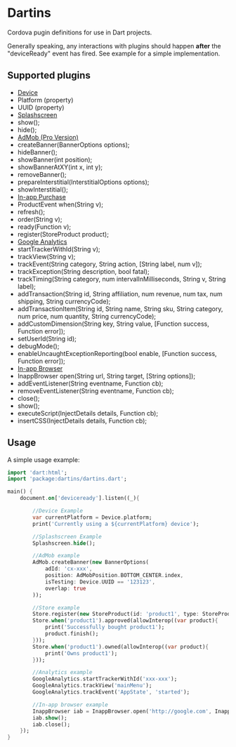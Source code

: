 # Dartins

Cordova pugin definitions for use in Dart projects.

Generally speaking, any interactions with plugins should happen **after** the "deviceReady" event has fired. See example for a simple implementation.

## Supported plugins
* [Device](https://github.com/apache/cordova-plugin-device)
 * Platform (property)
 * UUID (property)
* [Splashscreen](https://github.com/apache/cordova-plugin-splashscreen)
 * show();
 * hide();
* [AdMob (Pro Version)](https://github.com/floatinghotpot/cordova-admob-pro)
 * createBanner(BannerOptions options);
 * hideBanner();
 * showBanner(int position);
 * showBannerAtXY(int x, int y);
 * removeBanner();
 * prepareInterstitial(InterstitialOptions options);
 * showInterstitial();
* [In-app Purchase](https://github.com/j3k0/cordova-plugin-purchase)
 * ProductEvent when(String v);
 * refresh();
 * order(String v);
 * ready(Function v);
 * register(StoreProduct product);
* [Google Analytics](https://github.com/danwilson/google-analytics-plugin)
 * startTrackerWithId(String v);
 * trackView(String v);
 * trackEvent(String category, String action, [String label, num v]);
 * trackException(String description, bool fatal);
 * trackTiming(String category, num intervalInMilliseconds, String v, String label);
 * addTransaction(String id, String affiliation, num revenue, num tax, num shipping, String currencyCode);
 * addTransactionItem(String id, String name, String sku, String category, num price, num quantity, String currencyCode);
 * addCustomDimension(String key, String value, [Function success, Function error]);
 * setUserId(String id);
 * debugMode();
 * enableUncaughtExceptionReporting(bool enable,  [Function success, Function error]);
* [In-app Browser](https://github.com/apache/cordova-plugin-inappbrowser)
 * InappBrowser open(String url, String target, [String options]);
 * addEventListener(String eventname, Function cb);
 * removeEventListener(String eventname, Function cb);
 * close();
 * show();
 * executeScript(InjectDetails details, Function cb);
 * insertCSS(InjectDetails details, Function cb);


## Usage

A simple usage example:
```dart
import 'dart:html';
import 'package:dartins/dartins.dart';

main() {
	document.on['deviceready'].listen((_){

	    //Device Example
	    var currentPlatform = Device.platform;
	    print('Currently using a ${currentPlatform} device');

	    //Splashscreen Example
	    Splashscreen.hide();

	    //AdMob example
	    AdMob.createBanner(new BannerOptions(
			adId: 'cx-xxx',
			position: AdMobPosition.BOTTOM_CENTER.index,
			isTesting: Device.UUID == '123123',
			overlap: true
		));

		//Store example
		Store.register(new StoreProduct(id: 'product1', type: StoreProduct.NON_CONSUMABLE));
        Store.when('product1').approved(allowInterop((var product){
            print('Successfully bought product1');
            product.finish();
        }));
        Store.when('product1').owned(allowInterop((var product){
            print('Owns product1');
        }));

        //Analytics example
        GoogleAnalytics.startTrackerWithId('xxx-xxx');
        GoogleAnalytics.trackView('mainMenu');
        GoogleAnalytics.trackEvent('AppState', 'started');

        //In-app browser example
        InappBrowser iab = InappBrowser.open('http://google.com', InappBrowser.TARGET_BLANK);
        iab.show();
        iab.close();
	});
}
```


